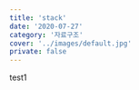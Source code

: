```yaml
---
title: 'stack'
date: '2020-07-27'
category: '자료구조'
cover: '../images/default.jpg'
private: false
---
```


test1
